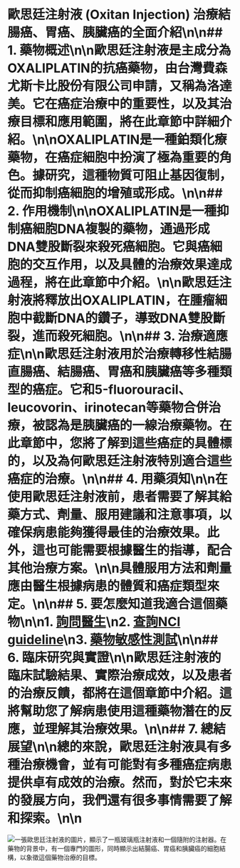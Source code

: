# 歐思廷注射液 (Oxitan Injection) 治療結腸癌、胃癌、胰臟癌的全面介紹\n\n## 1. 藥物概述\n\n歐思廷注射液是主成分為OXALIPLATIN的抗癌藥物，由台灣費森尤斯卡比股份有限公司申請，又稱為洛達美。它在癌症治療中的重要性，以及其治療目標和應用範圍，將在此章節中詳細介紹。\n\nOXALIPLATIN是一種鉑類化療藥物，在癌症細胞中扮演了極為重要的角色。據研究，這種物質可阻止基因復制，從而抑制癌細胞的增殖或形成。\n\n## 2. 作用機制\n\nOXALIPLATIN是一種抑制癌細胞DNA複製的藥物，通過形成DNA雙股斷裂來殺死癌細胞。它與癌細胞的交互作用，以及具體的治療效果達成過程，將在此章節中介紹。\n\n歐思廷注射液將釋放出OXALIPLATIN，在腫瘤細胞中截斷DNA的鑽子，導致DNA雙股斷裂，進而殺死細胞。\n\n## 3. 治療適應症\n\n歐思廷注射液用於治療轉移性結腸直腸癌、結腸癌、胃癌和胰臟癌等多種類型的癌症。它和5-fluorouracil、leucovorin、irinotecan等藥物合併治療，被認為是胰臟癌的一線治療藥物。在此章節中，您將了解到這些癌症的具體標的，以及為何歐思廷注射液特別適合這些癌症的治療。\n\n## 4. 用藥須知\n\n在使用歐思廷注射液前，患者需要了解其給藥方式、劑量、服用建議和注意事項，以確保病患能夠獲得最佳的治療效果。此外，這也可能需要根據醫生的指導，配合其他治療方案。\n\n具體服用方法和劑量應由醫生根據病患的體質和癌症類型來定。\n\n## 5. 要怎麼知道我適合這個藥物\n\n1. [詢問醫生](./text/1-1.html)\n2. [查詢NCI guideline](./text/1-2.html)\n3. [藥物敏感性測試](./text/1-3.html)\n\n## 6. 臨床研究與實證\n\n歐思廷注射液的臨床試驗結果、實際治療成效，以及患者的治療反饋，都將在這個章節中介紹。這將幫助您了解病患使用這種藥物潛在的反應，並理解其治療效果。\n\n## 7. 總結展望\n\n總的來說，歐思廷注射液具有多種治療機會，並有可能對有多種癌症病患提供卓有成效的治療。然而，對於它未來的發展方向，我們還有很多事情需要了解和探索。\n\n
![一張歐思廷注射液的圖片，顯示了一瓶玻璃瓶注射液和一個隨附的注射器。在藥物的背景中，有一個專門的圖形，同時顯示出結腸癌、胃癌和胰臟癌的細胞結構，以象徵這個藥物治療的目標。](https://i.imgur.com/ETRvSYG.jpeg)
